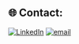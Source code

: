 ## 🌐 Contact:
[![LinkedIn](https://img.shields.io/badge/LinkedIn-%230077B5.svg?logo=linkedin&logoColor=white)](https://linkedin.com/in/https://www.linkedin.com/in/agustin-recoba/) [![email](https://img.shields.io/badge/Email-D14836?logo=gmail&logoColor=white)](mailto:agustin.recoba@outlook.com) 
